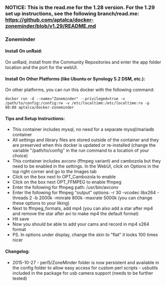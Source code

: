 ### NOTICE: This is the read.me for the 1.28 version. For the 1.29 set up instructions, see the following branch/read.me: https://github.com/aptalca/docker-zoneminder/blob/v1.29/README.md


### Zoneminder

#### Install On unRaid:

On unRaid, install from the Community Repositories and enter the app folder location and the port for the webUI.


#### Install On Other Platforms (like Ubuntu or Synology 5.2 DSM, etc.):

On other platforms, you can run this docker with the following command:

```
docker run -d --name="Zoneminder" --privileged=true -v /path/to/config:/config:rw -v /etc/localtime:/etc/localtime:ro -p 80:80 aptalca/docker-zoneminder
```

#### Tips and Setup Instructions:
- This container includes mysql, no need for a separate mysql/mariadb container
- All settings and library files are stored outside of the container and they are preserved when this docker is updated or re-installed (change the variable "/path/to/config" in the run command to a location of your choice)
- This container includes avconv (ffmpeg variant) and cambozola but they need to be enabled in the settings. In the WebUI, click on Options in the top right corner and go to the Images tab
- Click on the box next to OPT_Cambozola to enable
- Click on the box next OPT_FFMPEG to enable ffmpeg
- Enter the following for ffmpeg path: /usr/bin/avconv
- Enter the following for ffmpeg "output" options: -r 30 -vcodec libx264 -threads 2 -b 2000k -minrate 800k -maxrate 5000k (you can change these options to your liking)
- Next to ffmpeg_formats, add mp4 (you can also add a star after mp4 and remove the star after avi to make mp4 the default format)
- Hit save
- Now you should be able to add your cams and record in mp4 x264 format
- PS. In options under display, change the skin to "flat" it looks 100 times nicer

#### Changelog:  
- 2015-10-27 - perl5/ZoneMinder folder is now persistent and available in the config folder to allow easy access for custom perl scripts - usbutils included in the package for usb camera support (needs to be further tested)  

